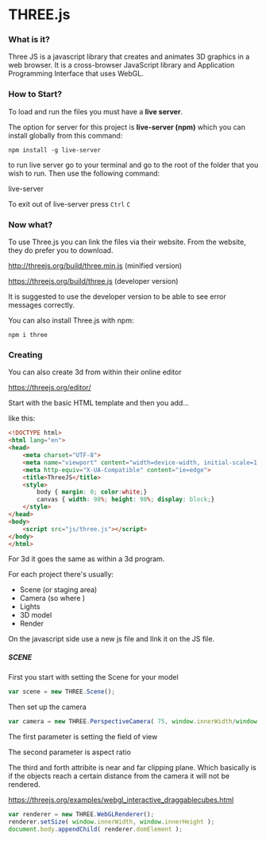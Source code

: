 # THREE.js

### What is it?

Three JS is a javascript library that creates and animates 3D graphics in a web browser. It is a cross-browser JavaScript library and Application Programming Interface that uses WebGL.

### How to Start?

To load and run the files you must have a **live server**.

The option for  server for this project is **live-server (npm)** which you can install globally from this command:

`npm install -g live-server`

to run live server go to your terminal and go to the root of the folder that you wish to run. Then use the following command:

live-server

To exit out of live-server press `Ctrl` `C`

### Now what?

To use Three.js you can link the files via their website. From the website, they do prefer you to download.

http://threejs.org/build/three.min.js (minified version)

https://threejs.org/build/three.js (developer version)

It is suggested to use the developer version to be able to see error messages correctly. 

You can also install Three.js with npm:

`npm i three` 

### Creating

You can also create 3d from within their online editor

https://threejs.org/editor/

Start with the basic HTML template and then you add...

<script src="js/three.js"></script>
like this:

```html
<!DOCTYPE html>
<html lang="en">
<head>
    <meta charset="UTF-8">
    <meta name="viewport" content="width=device-width, initial-scale=1.0">
    <meta http-equiv="X-UA-Compatible" content="ie=edge">
    <title>ThreeJS</title>
    <style>
        body { margin: 0; color:white;}
        canvas { width: 98%; height: 98%; display: block;}
    </style>
</head>
<body>
    <script src="js/three.js"></script>
</body>
</html>

```
For 3d it goes the same as within a 3d program.

For each project there's usually:

- Scene (or staging area)
- Camera (so where )
- Lights 
- 3D model
- Render

On the javascript side use a new js file and llnk it on the JS file. 

##### SCENE

First you start with setting the Scene for your model

```javascript
var scene = new THREE.Scene();
```

Then set up the camera

```javascript
var camera = new THREE.PerspectiveCamera( 75, window.innerWidth/window.innerHeight, 0.1, 1000 );
```

The first parameter is setting the field of view

The second parameter is aspect ratio

The third and forth attribite is near and far clipping plane. Which basically is if the objects reach a certain distance from the camera it will not be rendered.

https://threejs.org/examples/webgl_interactive_draggablecubes.html

```javascript
var renderer = new THREE.WebGLRenderer();
renderer.setSize( window.innerWidth, window.innerHeight );
document.body.appendChild( renderer.domElement );
```








